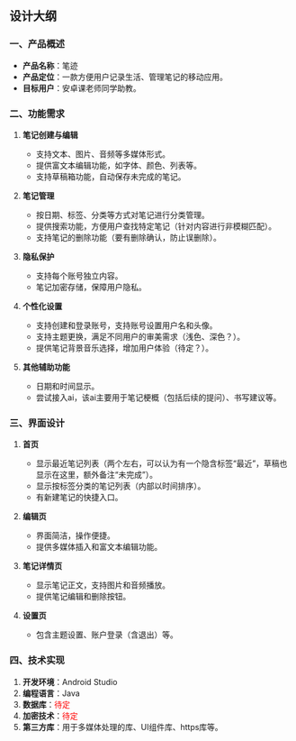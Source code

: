 ## 设计大纲

### 一、产品概述
- **产品名称**：笔迹
- **产品定位**：一款方便用户记录生活、管理笔记的移动应用。
- **目标用户**：安卓课老师同学助教。

### 二、功能需求
1. **笔记创建与编辑**
   - 支持文本、图片、音频等多媒体形式。
   - 提供富文本编辑功能，如字体、颜色、列表等。
   - 支持草稿箱功能，自动保存未完成的笔记。

2. **笔记管理**
   - 按日期、标签、分类等方式对笔记进行分类管理。
   - 提供搜索功能，方便用户查找特定笔记（针对内容进行非模糊匹配）。
   - 支持笔记的删除功能（要有删除确认，防止误删除）。

3. **隐私保护**
   - 支持每个账号独立内容。
   - 笔记加密存储，保障用户隐私。

4. **个性化设置**
   - 支持创建和登录账号，支持账号设置用户名和头像。
   - 支持主题更换，满足不同用户的审美需求（浅色、深色？）。
   - 提供笔记背景音乐选择，增加用户体验（待定？）。

5. **其他辅助功能**
   - 日期和时间显示。
   - 尝试接入ai，该ai主要用于笔记梗概（包括后续的提问）、书写建议等。

### 三、界面设计
1. **首页**
   - 显示最近笔记列表（两个左右，可以认为有一个隐含标签“最近”，草稿也显示在这里，额外备注“未完成”）。
   - 显示按标签分类的笔记列表（内部以时间排序）。
   - 有新建笔记的快捷入口。

2. **编辑页**
   - 界面简洁，操作便捷。
   - 提供多媒体插入和富文本编辑功能。

3. **笔记详情页**
   - 显示笔记正文，支持图片和音频播放。
   - 提供笔记编辑和删除按钮。

4. **设置页**
   - 包含主题设置、账户登录（含退出）等。

### 四、技术实现
1. **开发环境**：Android Studio
2. **编程语言**：Java
3. **数据库**：<font color = "#FF0000">待定</font>
4. **加密技术**：<font color = "#FF0000">待定</font>
5. **第三方库**：用于多媒体处理的库、UI组件库、https库等。